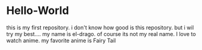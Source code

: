 # Hello-World
this is my first repository. i don't know how good is this repository. but i wil try my best....
my name is el-drago. of course its not my real name.
I love to watch anime.
my favorite anime is Fairy Tail
